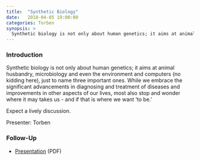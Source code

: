 ```yaml
---
title:  "Synthetic Biology"
date:   2018-04-05 19:00:00
categories: Torben
synopsis: >
  Synthetic biology is not only about human genetics; it aims at animal husbandry, microbiology and even the environment and computers (no kidding here), just to name three important ones. While we embrace the significant advancements in diagnosing and treatment of diseases and improvements in other aspects of our lives, most also stop and wonder where it may takes us - and if that is where we want ‘to be.’
---
```


### Introduction

Synthetic biology is not only about human genetics; it aims at animal husbandry, microbiology and even the environment and computers (no kidding here), just to name three important ones. While we embrace the significant advancements in diagnosing and treatment of diseases and improvements in other aspects of our lives, most also stop and wonder where it may takes us - and if that is where we want ‘to be.’ 

Expect a lively discussion.

Presenter: Torben

### Follow-Up

* [Presentation](/assets/present/2018/synthetic-biology.pdf) (PDF)